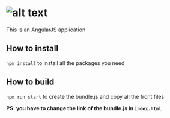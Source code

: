 # ![alt text](https://image.noelshack.com/fichiers/2017/50/1/1513003022-bar-logo.png)

This is an AngularJS application

## How to install

`npm install` to install all the packages you need

## How to build

`npm run start` to create the bundle.js and copy all the front files

**PS: you have to change the link of the bundle.js in `index.html`**
